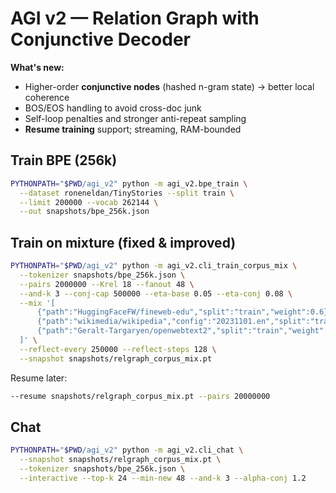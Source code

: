 
# AGI v2 — Relation Graph with Conjunctive Decoder

**What's new:**
- Higher-order **conjunctive nodes** (hashed n-gram state) -> better local coherence
- BOS/EOS handling to avoid cross-doc junk
- Self-loop penalties and stronger anti-repeat sampling
- **Resume training** support; streaming, RAM-bounded

## Train BPE (256k)
```bash
PYTHONPATH="$PWD/agi_v2" python -m agi_v2.bpe_train \
  --dataset roneneldan/TinyStories --split train \
  --limit 200000 --vocab 262144 \
  --out snapshots/bpe_256k.json
```

## Train on mixture (fixed & improved)
```bash
PYTHONPATH="$PWD/agi_v2" python -m agi_v2.cli_train_corpus_mix \
  --tokenizer snapshots/bpe_256k.json \
  --pairs 2000000 --Krel 18 --fanout 48 \
  --and-k 3 --conj-cap 500000 --eta-base 0.05 --eta-conj 0.08 \
  --mix '[
      {"path":"HuggingFaceFW/fineweb-edu","split":"train","weight":0.6},
      {"path":"wikimedia/wikipedia","config":"20231101.en","split":"train","weight":0.2},
      {"path":"Geralt-Targaryen/openwebtext2","split":"train","weight":0.2}
  ]' \
  --reflect-every 250000 --reflect-steps 128 \
  --snapshot snapshots/relgraph_corpus_mix.pt
```

Resume later:
```bash
--resume snapshots/relgraph_corpus_mix.pt --pairs 20000000
```

## Chat
```bash
PYTHONPATH="$PWD/agi_v2" python -m agi_v2.cli_chat \
  --snapshot snapshots/relgraph_corpus_mix.pt \
  --tokenizer snapshots/bpe_256k.json \
  --interactive --top-k 24 --min-new 48 --and-k 3 --alpha-conj 1.2
```
